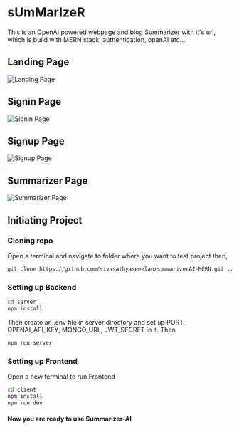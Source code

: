 # sUmMarIzeR

This is an OpenAI powered webpage and blog Summarizer with it's url, which is build with MERN stack, authentication, openAI etc...


## Landing Page
![Landing Page](https://github.com/sivasathyaseeelan/summarizerAI-MERN/assets/95441117/6e469fac-1854-4bd5-aad2-97cf24431100)

## Signin Page
![Signin Page](https://github.com/sivasathyaseeelan/summarizerAI-MERN/assets/95441117/067f201b-8f22-452b-a17e-c020c6a64434)

## Signup Page
![Signup Page](https://github.com/sivasathyaseeelan/summarizerAI-MERN/assets/95441117/64b5ea1b-9f23-4072-acb2-3ea882458a63)

## Summarizer Page
![Summarizer Page](https://github.com/sivasathyaseeelan/summarizerAI-MERN/assets/95441117/f2c41a00-a322-4983-8b97-00c39cb84418)


## Initiating Project
### Cloning repo
Open a terminal and navigate to folder where you want to test project then,
```bash
git clone https://github.com/sivasathyaseeelan/summarizerAI-MERN.git ./
```
### Setting up Backend
```bash
cd server
npm install
```
Then create an .env file in server directory and set up PORT, OPENAI_API_KEY, MONGO_URL, JWT_SECRET in it. Then
```bash
npm run server
```
### Setting up Frontend
Open a new terminal to run Frontend
```bash
cd client
npm install
npm run dev
```

#### Now you are ready to use Summarizer-AI 
